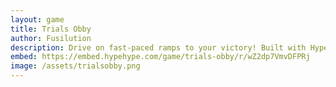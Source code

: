 ```yaml
---
layout: game
title: Trials Obby
author: Fusilution
description: Drive on fast-paced ramps to your victory! Built with HypeHype by Fusilution.
embed: https://embed.hypehype.com/game/trials-obby/r/wZ2dp7VmvDFPRj
image: /assets/trialsobby.png
---
```

